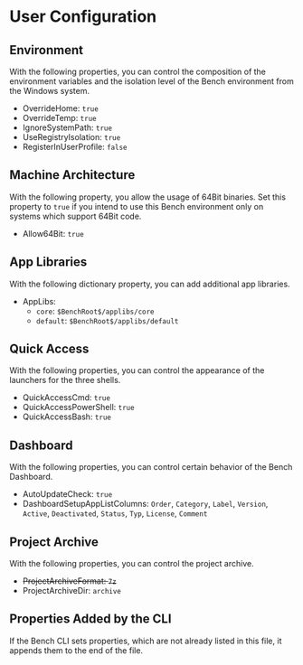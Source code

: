 # User Configuration

## Environment

With the following properties, you can control the composition of the environment variables and the isolation level of the Bench environment from the Windows system.

* OverrideHome: `true`
* OverrideTemp: `true`
* IgnoreSystemPath: `true`
* UseRegistryIsolation: `true`
* RegisterInUserProfile: `false`
<!-- * EnvironmentPath: `$HomeDir$\bin` -->
<!--
* Environment:
    + `MY_VAR`: `my custom value`
-->

## Machine Architecture

With the following property, you allow the usage of 64Bit binaries.
Set this property to `true` if you intend to use this Bench environment
only on systems which support 64Bit code.

* Allow64Bit: `true`

## App Libraries

With the following dictionary property, you can add additional app libraries.

* AppLibs:
    + `core`: `$BenchRoot$/applibs/core`
    + `default`: `$BenchRoot$/applibs/default`

## Quick Access

With the following properties, you can control the appearance of the launchers for the three shells.

* QuickAccessCmd: `true`
* QuickAccessPowerShell: `true`
* QuickAccessBash: `true`

## Dashboard

With the following properties, you can control certain behavior of the Bench Dashboard.

* AutoUpdateCheck: `true`
* DashboardSetupAppListColumns: `Order`, `Category`, `Label`, `Version`, `Active`, `Deactivated`, `Status`, `Typ`, `License`, `Comment`

## Project Archive

With the following properties, you can control the project archive.

* ~~ProjectArchiveFormat: `7z`~~
* ProjectArchiveDir: `archive`

## Properties Added by the CLI

If the Bench CLI sets properties, which are not already listed in this file,
it appends them to the end of the file.

